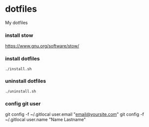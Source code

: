 # dotfiles

My dotfiles

### install stow

https://www.gnu.org/software/stow/

### install dotfiles

```
./install.sh
```

### uninstall dotfiles

```
./uninstall.sh
```

### config git user

git config -f ~/.gitlocal user.email "email@yoursite.com"
git config -f ~/.gitlocal user.name "Name Lastname"
